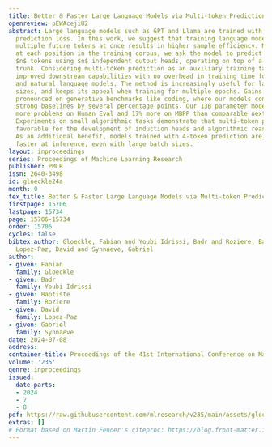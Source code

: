 ```yaml
---
title: Better & Faster Large Language Models via Multi-token Prediction
openreview: pEWAcejiU2
abstract: Large language models such as GPT and Llama are trained with a next-token
  prediction loss. In this work, we suggest that training language models to predict
  multiple future tokens at once results in higher sample efficiency. More specifically,
  at each position in the training corpus, we ask the model to predict the following
  $n$ tokens using $n$ independent output heads, operating on top of a shared model
  trunk. Considering multi-token prediction as an auxiliary training task, we measure
  improved downstream capabilities with no overhead in training time for both code
  and natural language models. The method is increasingly useful for larger model
  sizes, and keeps its appeal when training for multiple epochs. Gains are especially
  pronounced on generative benchmarks like coding, where our models consistently outperform
  strong baselines by several percentage points. Our 13B parameter models solves 12%
  more problems on Human Eval and 17% more on MBPP than comparable next-token models.
  Experiments on small algorithmic tasks demonstrate that multi-token prediction is
  favorable for the development of induction heads and algorithmic reasoning capabilities.
  As an additional benefit, models trained with 4-token prediction are up to $3\times$
  faster at inference, even with large batch sizes.
layout: inproceedings
series: Proceedings of Machine Learning Research
publisher: PMLR
issn: 2640-3498
id: gloeckle24a
month: 0
tex_title: Better & Faster Large Language Models via Multi-token Prediction
firstpage: 15706
lastpage: 15734
page: 15706-15734
order: 15706
cycles: false
bibtex_author: Gloeckle, Fabian and Youbi Idrissi, Badr and Roziere, Baptiste and
  Lopez-Paz, David and Synnaeve, Gabriel
author:
- given: Fabian
  family: Gloeckle
- given: Badr
  family: Youbi Idrissi
- given: Baptiste
  family: Roziere
- given: David
  family: Lopez-Paz
- given: Gabriel
  family: Synnaeve
date: 2024-07-08
address:
container-title: Proceedings of the 41st International Conference on Machine Learning
volume: '235'
genre: inproceedings
issued:
  date-parts:
  - 2024
  - 7
  - 8
pdf: https://raw.githubusercontent.com/mlresearch/v235/main/assets/gloeckle24a/gloeckle24a.pdf
extras: []
# Format based on Martin Fenner's citeproc: https://blog.front-matter.io/posts/citeproc-yaml-for-bibliographies/
---
```

